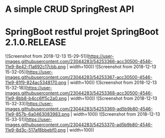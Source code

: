 # A simple CRUD SpringRest API
# SpringBoot restful projet SpringBoot 2.1.0.RELEASE

![Screenshot from 2018-12-13 15-29-51](https://user-images.githubusercontent.com/23044283/54253366-acc30500-4546-11e9-8e42-f1a692c17cbb.png | width=100))
![Screenshot from 2018-12-13 15-32-05](https://user-images.githubusercontent.com/23044283/54253367-acc30500-4546-11e9-81f9-824ac5348170.png | width=100))
![Screenshot from 2018-12-13 15-32-18](https://user-images.githubusercontent.com/23044283/54253368-acc30500-4546-11e9-8bb8-b4cc6ff5c2a0.png | width=100))
![Screenshot from 2018-12-13 15-32-33](https://user-images.githubusercontent.com/23044283/54253369-ad5b9b80-4546-11e9-857b-6a0463083983.png | width=100))
![Screenshot from 2018-12-13 15-33-51](https://user-images.githubusercontent.com/23044283/54253370-ad5b9b80-4546-11e9-8d3c-517af8bbebf0.png | width=100))

